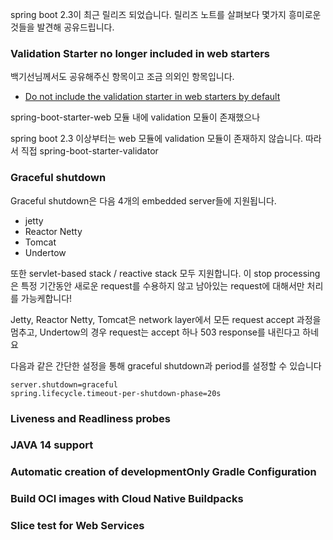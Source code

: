 spring boot 2.3이 최근 릴리즈 되었습니다. 릴리즈 노트를 살펴보다 몇가지 흥미로운 것들을 발견해 공유드립니다.

### Validation Starter no longer included in web starters
백기선님께서도 공유해주신 항목이고 조금 의외인 항목입니다. 
- [Do not include the validation starter in web starters by default](https://github.com/spring-projects/spring-boot/issues/19550)


spring-boot-starter-web 모듈 내에 validation 모듈이 존재했으나

spring boot 2.3 이상부터는 web 모듈에 validation 모듈이 존재하지 않습니다. 
따라서 직접 spring-boot-starter-validator 



### Graceful shutdown
Graceful shutdown은 다음 4개의 embedded server들에 지원됩니다. 

- jetty
- Reactor Netty
- Tomcat
- Undertow

또한 servlet-based stack / reactive stack 모두 지원합니다. 
이 stop processing은 특정 기간동안 새로운 request를 수용하지 않고 남아있는 request에 대해서만 처리를 가능케합니다!

Jetty, Reactor Netty, Tomcat은 network layer에서 모든 request accept 과정을 멈추고, Undertow의 경우 request는 accept 하나 503 response를 내린다고 하네요

다음과 같은 간단한 설정을 통해 graceful shutdown과 period를 설정할 수 있습니다

```
server.shutdown=graceful
spring.lifecycle.timeout-per-shutdown-phase=20s
```


### Liveness and Readliness probes

### JAVA 14 support 

### Automatic creation of developmentOnly Gradle Configuration 

### Build OCI images with Cloud Native Buildpacks

### Slice test for Web Services
